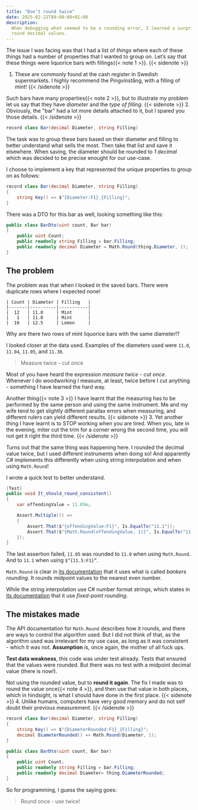 ```yaml
---
title: "Don’t round twice"
date: 2025-02-22T09:00:00+02:00
description:
  When debugging what seemed to be a rounding error, I learned a surprising thing about the way .NET
  round decimal values.
---
```


The issue I was facing was that I had a list of _things_ where each of these things had a number of properties
that I wanted to group on. Let’s say that these things were liquorice bars with fillings{{< note 1 >}}.
{{< sidenote >}}
1. These are commonly found at the cash register in Swedish supermarkets. I highly recommend the Pingvinstång,
with a filling of mint!
{{< /sidenote >}}


Such bars have many properties{{< note 2 >}}, but to illustrate my problem let us say that they have _diameter_
and the _type of filling_.
{{< sidenote >}}
2. Obviously, the "bar" had a lot more details attached to it, but I spared you those
details.
{{< /sidenote >}}


```csharp
record class Bar(decimal Diameter, string Filling)
```

The task was to group these bars based on their diameter and filling to better understand what sells the most.
Then take that list and save it elsewhere. When saving, the diameter should be rounded to _1 decimal_ which was
decided to be precise enought for our use-case.

I choose to implement a key that represented the unique properties to group on as follows:

```csharp
record class Bar(decimal Diameter, string Filling)
{
	string Key() => $"{Diameter:F1}_{Filling}";
}
```

There was a DTO for this bar as well, looking something like this:

```csharp
public class BarDto(uint count, Bar bar)
{
	public uint Count;
	public readonly string Filling = bar.Filling;
	public readonly decimal Diameter = Math.Round(thing.Diameter, 1);
}
```


## The problem

The problem was that when I looked in the saved bars. There were duplicate rows where I expected none!

```
| Count | Diameter | Filling   |
|-------|----------|-----------|
|  12   | 11.0     | Mint      |
|   1   | 11.0     | Mint      |
|  10   | 12.5     | Lemon     |
```

Why are there two rows of mint liquorice bars with the same diameter!?

I looked closer at the data used. Examples of the diameters used were `11.0`, `11.04`, `11.05`, and `11.30`.

> Measure twice - cut once

Most of you have heard the expression _measure twice - cut once_. Whenever I do woodworking I measure, at least,
twice before I cut anything - something I have learned the hard way.

Another thing{{< note 3 >}} I have learnt that the measuring has to be performed by the same person and using the
same instrument. Me and my wife tend to get slightly different parallax errors when measuring, and different rulers
can yield different results.
{{< sidenote >}}
3. Yet another thing I have learnt is to STOP working when you are tired. When you, late in the
evening, miter cut the trim for a corner wrong the second time, you will not get it right the third time.
{{< /sidenote >}}

Turns out that the same thing was happening here. I rounded the decimal value twice, but I used different
instruments when doing so! And apparently C# implements this differently when using string interpolation and
when using `Math.Round`!

I wrote a quick test to better understand.

```csharp
[Test]
public void It_should_round_consistent()
{
    var offendingValue = 11.05m;

    Assert.Multiple(() =>
    {
        Assert.That($"{offendingValue:F1}", Is.EqualTo("11.1"));
        Assert.That($"{Math.Round(offendingValue, 1)}", Is.EqualTo("11.1"));
    });
}
```

The last assertion failed, `11.05` was rounded to `11.0` when using `Math.Round`. And to `11.1` when using `$”{11.5:F1}”`.

`Math.Round` is clear in [its documentation](https://learn.microsoft.com/en-us/dotnet/api/system.math.round?view=net-9.0)
that it uses what is called _bankers rounding_. It rounds midpoint values to the nearest even number.

While the string interpolation use C# number format strings, which states in
[its documentation](https://learn.microsoft.com/en-us/dotnet/standard/base-types/standard-numeric-format-strings) that it
use _fixed-point rounding_.


## The mistakes made

The API documentation for `Math.Round` describes how it rounds, and there are ways to control the algorithm used. But I did
not think of that, as the algorithm used was irrelevant for my use case, as long as it was consistent - which it was not.
**Assumption** is, once again, the mother of all fuck ups.

**Test data weakness**, this code was under test already. Tests that ensured that the values were rounded. But there was no test
with a midpoint decimal value (there is now!).

Not using the rounded value, but to **round it again**. The fix I made was to round the value once{{< note 4 >}}, and then use
that value in both places, which in hindsight, is what I should have done in the first place.
{{< sidenote >}}
4. Unlike humans, computers have very good memory and do not self
doubt their previous measurement.
{{< /sidenote >}}


```csharp
record class Bar(decimal Diameter, string Filling)
{
	string Key() => $"{DiameterRounded:F1}_{Filling}";
	decimal DiameterRounded() => Math.Round(Diameter, 1);
}

public class BarDto(uint count, Bar bar)
{
	public uint Count;
	public readonly string Filling = bar.Filling;
	public readonly decimal Diameter= thing.DiameterRounded;
}
```

So for programming, I guess the saying goes:

> Round once - use twice!
